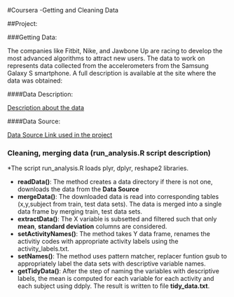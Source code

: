 #Coursera -Getting and Cleaning Data

##Project:

###Getting Data:

 The companies like Fitbit, Nike, and Jawbone Up are racing to develop the most advanced algorithms to attract new users. The data to work on represents data collected from the accelerometers from the Samsung Galaxy S smartphone. A full description is available at the site where the data was obtained: 

####Data Description:

[Description about the data](http://archive.ics.uci.edu/ml/datasets/Human+Activity+Recognition+Using+Smartphones)

####Data Source:

[Data Source Link used in the project](https://d396qusza40orc.cloudfront.net/getdata%2Fprojectfiles%2FUCI%20HAR%20Dataset.zip)

### Cleaning, merging data (run_analysis.R script description)

*The script run_analysis.R loads plyr, dplyr, reshape2 libraries.
* **readData()**: The method creates a data directory if there is not one, downloads the data from the **Data Source** 
* **mergeData()**: The downloaded data is read into corresponding tables (x,y,subject from train, test data sets). The data is merged into a single data frame by merging train, test data sets.
* **extractData()**: The X variable is subsetted and filtered such that only **mean**, **standard deviation** columns are considered.
* **setActivityNames()**: The method takes Y data frame, renames the activitiy codes with appropriate activity labels using the activity_labels.txt. 
* **setNames()**: The method uses pattern matcher, replacer funtion gsub to appropriately label the data sets with descriptive variable names. 
* **getTidyData()**: After the step of naming the variables with descriptive labels, the mean is computed for each variable for each activity and each subject using ddply. The result is written to file **tidy_data.txt**.

